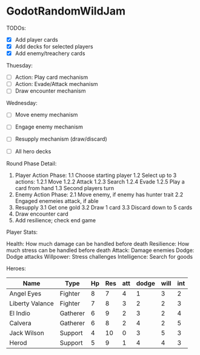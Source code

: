 # GodotRandomWildJam


TODOs:

- [x] Add player cards
- [x] Add decks for selected players
- [x] Add enemy/treachery cards

Thuesday:
- [ ] Action: Play card mechanism
- [ ] Action: Evade/Attack mechanism
- [ ] Draw encounter mechanism
  
Wednesday:
- [ ] Move enemy mechanism
- [ ] Engage enemy mechanism
- [ ] Resupply mechanism (draw/discard)

- [ ] All hero decks


Round Phase Detail:


1. Player Action Phase:
  1.1 Choose starting player
  1.2 Select up to 3 actions:
    1.2.1 Move
    1.2.2 Attack
    1.2.3 Search
    1.2.4 Evade
    1.2.5 Play a card from hand
  1.3 Second players turn
1. Enemy Action Phase:
  2.1 Move enemy, if enemy has hunter trait
  2.2 Engaged enemeies attack, if able
1. Resupply
  3.1 Get one gold
  3.2 Draw 1 card
  3.3 Discard down to 5 cards
1. Draw encounter card
2. Add resilience; check end game


Player Stats:

Health: How much damage can be handled before death
Resilience: How much stress can be handled before death
Attack: Damage enemies
Dodge: Dodge attacks
Willpower: Stress challenges
Intelligence: Search for goods


Heroes:

| Name            | Type     | Hp  | Res | att | dodge | will | int |
| --------------- | -------- | --- | --- | --- | ----- | ---- | --- |
| Angel Eyes      | Fighter  | 8   | 7   | 4   | 1     | 3    | 2   |
| Liberty Valance | Fighter  | 7   | 8   | 3   | 2     | 2    | 3   |
| El Indio        | Gatherer | 6   | 9   | 2   | 3     | 2    | 4   |
| Calvera         | Gatherer | 6   | 8   | 2   | 4     | 2    | 5   |
| Jack Wilson     | Support  | 4   | 10  | 0   | 3     | 5    | 3   |
| Herod           | Support  | 5   | 9   | 1   | 4     | 4    | 3   |

